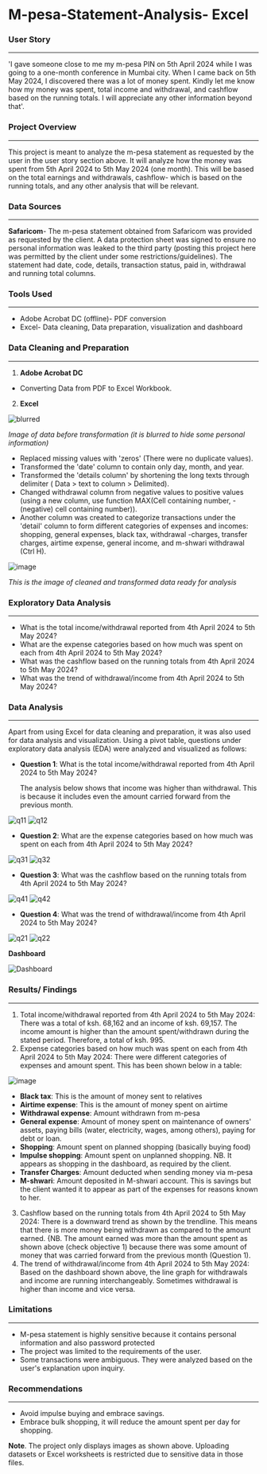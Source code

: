 # M-pesa-Statement-Analysis- Excel
### User Story
---
 'I gave someone close to me my m-pesa PIN on 5th April 2024 while I was going to a one-month conference in Mumbai city. When I came back on 5th May 2024, I discovered there was a lot of money spent. Kindly let me know how my money was spent, total income and withdrawal, and cashflow based on the running totals. I will appreciate any other information beyond that'. 

### Project Overview
---
 This project is meant to analyze the m-pesa statement as requested by the user in the user story section above. It will analyze how the money was spent from 5th April 2024 to 5th May 2024 (one month). This will be based on the total earnings and withdrawals, cashflow- which is based on the running totals, and any other analysis that will be relevant.
 
### Data Sources
---
**Safaricom**- The m-pesa statement obtained from Safaricom was provided as requested by the client. A data protection sheet was signed to ensure no personal information was leaked to the third party (posting this project here was permitted by the client under some restrictions/guidelines).
The statement had date, code, details, transaction status, paid in, withdrawal and running total columns.

### Tools Used
---
- Adobe Acrobat DC (offline)- PDF conversion
- Excel- Data cleaning, Data preparation, visualization and dashboard

### Data Cleaning and Preparation
---
1. **Adobe Acrobat DC** 
- Converting Data from PDF to Excel Workbook.

2. **Excel**

![blurred](https://github.com/Clifford254KE/M-pesa-Statement-Analysis/assets/140185917/25eebfd3-8b3e-4460-b742-3374a3231818)

*Image of data before transformation (it is blurred to hide some personal information)*

- Replaced missing values with 'zeros' (There were no duplicate values).
- Transformed the 'date' column to contain only day, month, and year.
- Transformed the 'details column' by shortening the long texts through delimiter ( Data > text to column > Delimited).
- Changed withdrawal column from negative values to positive values (using a new column, use function MAX(Cell containing number, -(negative) cell containing number)).
- Another column was created to categorize transactions under the 'detail' column to form different categories of expenses and incomes: shopping, general expenses, black tax, withdrawal -charges, transfer charges, airtime expense, general income, and m-shwari withdrawal (Ctrl H).

![image](https://github.com/Clifford254KE/M-pesa-Statement-Analysis/assets/140185917/c1f919ff-84b0-4c64-9b56-5061ff7a5b06)


*This is the image of cleaned and transformed data ready for analysis*

### Exploratory Data Analysis
---

- What is the total income/withdrawal reported from 4th April 2024 to 5th May 2024?
- What are the expense categories based on how much was spent on each from 4th April 2024 to 5th May 2024?
- What was the cashflow based on the running totals from 4th April 2024 to 5th May 2024?
- What was the trend of withdrawal/income from 4th April 2024 to 5th May 2024?

### Data Analysis
---
Apart from using Excel for data cleaning and preparation, it was also used for data analysis and visualization.
Using a pivot table, questions under exploratory data analysis (EDA) were analyzed and visualized as follows:
- **Question 1**: What is the total income/withdrawal reported from 4th April 2024 to 5th May 2024?

  The analysis below shows that income was higher than withdrawal. This is because it includes even the amount carried forward from the previous month.

![q11](https://github.com/Clifford254KE/M-pesa-Statement-Analysis/assets/140185917/6084735d-ec45-4440-b1b1-6efa716c15ff)
![q12](https://github.com/Clifford254KE/M-pesa-Statement-Analysis/assets/140185917/b8919238-b32f-4bbd-a7bb-9e91df246a6b)

- **Question 2**: What are the expense categories based on how much was spent on each from 4th April 2024 to 5th May 2024?

![q31](https://github.com/Clifford254KE/M-pesa-Statement-Analysis/assets/140185917/a093aafc-25dd-4dbd-8d55-1615b4ead046)
![q32](https://github.com/Clifford254KE/M-pesa-Statement-Analysis/assets/140185917/472b558f-f279-4d7d-934e-d9cc8f8e4f37)

- **Question 3**: What was the cashflow based on the running totals from 4th April 2024 to 5th May 2024?

![q41](https://github.com/Clifford254KE/M-pesa-Statement-Analysis/assets/140185917/98a1ac6f-0adf-4ae0-beaf-d6d673f8f9b3)
![q42](https://github.com/Clifford254KE/M-pesa-Statement-Analysis/assets/140185917/5922ada0-aef8-464c-b8e3-b587e6e83185)

- **Question 4**: What was the trend of withdrawal/income from 4th April 2024 to 5th May 2024?

![q21](https://github.com/Clifford254KE/M-pesa-Statement-Analysis/assets/140185917/399d9f7a-e754-4ea8-8f4c-a8c0c36e9716)
![q22](https://github.com/Clifford254KE/M-pesa-Statement-Analysis/assets/140185917/cb99fa75-c4b9-4091-ac45-b24e680ab6c2)

  **Dashboard**

![Dashboard](https://github.com/Clifford254KE/M-pesa-Statement-Analysis/assets/140185917/5680d3e0-26a9-4a86-bbcd-c06ff36dbd88)

### Results/ Findings
---
1. Total income/withdrawal reported from 4th April 2024 to 5th May 2024: There was a total of ksh. 68,162 and an income of ksh. 69,157. The income amount is higher than the amount spent/withdrawn during the stated period. Therefore, a total of ksh. 995. 
2. Expense categories based on how much was spent on each from 4th April 2024 to 5th May 2024: There were different categories of expenses and amount spent. This has been shown below in a table:

![image](https://github.com/Clifford254KE/M-pesa-Statement-Analysis/assets/140185917/f7aa64aa-26d3-422e-bff6-64632da7cd27)

- **Black tax**: This is the amount of money sent to relatives
- **Airtime expense**: This is the amount of money spent on airtime
- **Withdrawal expense**: Amount withdrawn from m-pesa
- **General expense**: Amount of money spent on maintenance of owners' assets, paying bills (water, electricity, wages, among others), paying for debt or loan.
- **Shopping**: Amount spent on planned shopping (basically buying food)
- **Impulse shopping**: Amount spent on unplanned shopping. NB. It appears as shopping in the dashboard, as required by the client. 
- **Transfer Charges**: Amount deducted when sending money via m-pesa
- **M-shwari**: Amount deposited in M-shwari account. This is savings but the client wanted it to appear as part of the expenses for reasons known to her.

3. Cashflow based on the running totals from 4th April 2024 to 5th May 2024: There is a downward trend as shown by the trendline. This means that there is more money being withdrawn as compared to the amount earned. {NB. The amount earned was more than the amount spent as shown above (check objective 1) because there was some amount of money that was carried forward from the previous month (Question 1).
4. The trend of withdrawal/income from 4th April 2024 to 5th May 2024: Based on the dashboard shown above, the line graph for withdrawals and income are running interchangeably. Sometimes withdrawal is higher than income and vice versa.

### Limitations
---
- M-pesa statement is highly sensitive because it contains personal information and also password protected
- The project was limited to the requirements of the user.
- Some transactions were ambiguous. They were analyzed based on the user's explanation upon inquiry.
### Recommendations
---
- Avoid impulse buying and embrace savings.
- Embrace bulk shopping, it will reduce the amount spent per day for shopping.

**Note**. The project only displays images as shown above. Uploading datasets or Excel worksheets is restricted due to sensitive data in those files.

